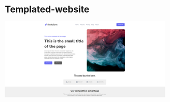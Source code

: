 ﻿# Templated-website

![imageFile](https://github.com/FarhanDazzler/Templated-website/blob/main/templated-site-pic.png)

